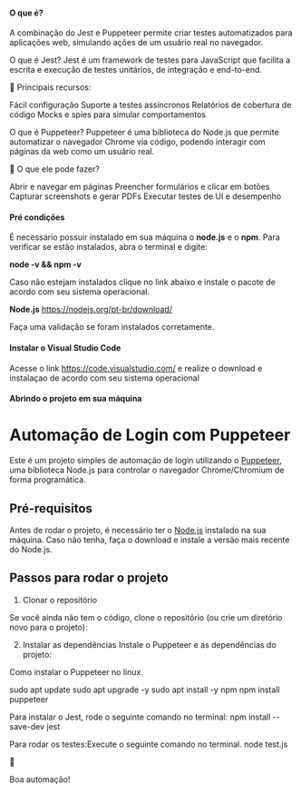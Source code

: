 <p>

<h4> O que é?</h4>

A combinação do Jest e Puppeteer permite criar testes automatizados para aplicações web, simulando ações de um usuário real no navegador.

</p>
O que é Jest?
Jest é um framework de testes para JavaScript que facilita a escrita e execução de testes unitários, de integração e end-to-end.

📌 Principais recursos:

Fácil configuração
Suporte a testes assíncronos
Relatórios de cobertura de código
Mocks e spies para simular comportamentos

O que é Puppeteer?
Puppeteer é uma biblioteca do Node.js que permite automatizar o navegador Chrome via código, podendo interagir com páginas da web como um usuário real.

📌 O que ele pode fazer?

Abrir e navegar em páginas
Preencher formulários e clicar em botões
Capturar screenshots e gerar PDFs
Executar testes de UI e desempenho

<p>

<h4> Pré condições </h4>


É necessário possuir instalado em sua máquina o **node.js** e o **npm**.
Para verificar se estão instalados, abra o terminal e digite:

**node -v && npm -v**

Caso não estejam instalados clique no link abaixo e instale o pacote de acordo com seu sistema operacional.

**Node.js**
https://nodejs.org/pt-br/download/

Faça uma validação se foram instalados corretamente.

<h4> Instalar o Visual Studio Code </h4>

Acesse o link https://code.visualstudio.com/ e realize o download e instalaçao de acordo com seu sistema operacional

<h4> Abrindo o projeto em sua máquina </h4>

# Automação de Login com Puppeteer

Este é um projeto simples de automação de login utilizando o [Puppeteer](https://pptr.dev/), uma biblioteca Node.js para controlar o navegador Chrome/Chromium de forma programática.

## Pré-requisitos

Antes de rodar o projeto, é necessário ter o [Node.js](https://nodejs.org/) instalado na sua máquina. Caso não tenha, faça o download e instale a versão mais recente do Node.js.

## Passos para rodar o projeto

1. Clonar o repositório

Se você ainda não tem o código, clone o repositório (ou crie um diretório novo para o projeto):

2. Instalar as dependências
Instale o Puppeteer e as dependências do projeto:

Como instalar o Puppeteer no linux.

sudo apt update
sudo apt upgrade -y
sudo apt install -y npm
npm install puppeteer

Para instalar o Jest, rode o seguinte comando no terminal:
npm install --save-dev jest

Para rodar os testes:Execute o seguinte comando no terminal.
node test.js


🚀

</p>

Boa automação!
